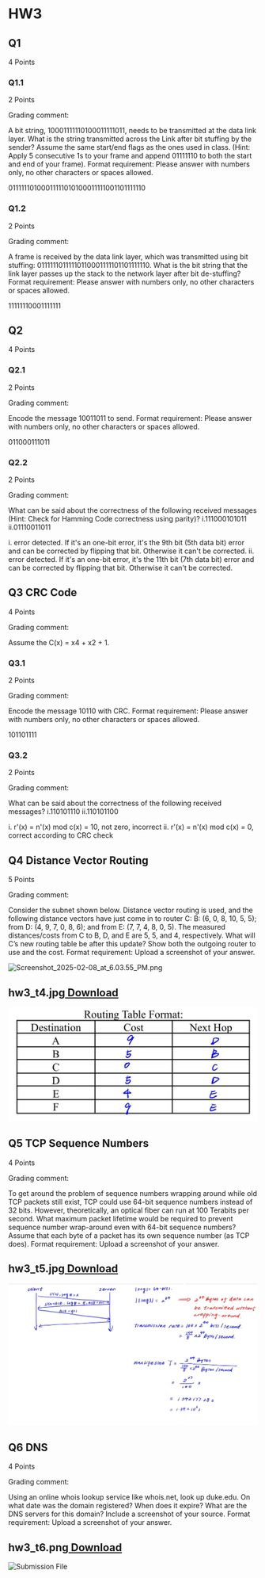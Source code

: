 # HW3

## Q1

4 Points

### Q1.1

2 Points

Grading comment:

A bit string, 10001111110100011111011, needs to be transmitted at the data link layer. What is the string transmitted across the Link after bit stuffing by the sender? Assume the same start/end flags as the ones used in class. (Hint: Apply 5 consecutive 1s to your frame and append 01111110 to both the start and end of your frame).  Format requirement: Please answer with numbers only, no other characters or spaces allowed.

01111110100011111010100011111001101111110

### Q1.2

2 Points

Grading comment:

A frame is received by the data link layer, which was transmitted using bit stuffing: 01111110111110110001111101101111110. What is the bit string that the link layer passes up the stack to the network layer after bit de-stuffing?  Format requirement: Please answer with numbers only, no other characters or spaces allowed.

11111110001111111

## Q2

4 Points

### Q2.1

2 Points

Grading comment:

Encode the message 10011011 to send. Format requirement: Please answer with numbers only, no other characters or spaces allowed.

011000111011

### Q2.2

2 Points

Grading comment:

What can be said about the correctness of the following received messages (Hint: Check for Hamming Code correctness using parity)? i.111000101011 ii.01110011011

i. error detected. If it's an one-bit error, it's the 9th bit (5th data bit) error and can be corrected by flipping that bit. Otherwise it can't be corrected. ii. error detected. If it's an one-bit error, it's the 11th bit (7th data bit) error and can be corrected by flipping that bit. Otherwise it can't be corrected.

## Q3 CRC Code

4 Points

Grading comment:

Assume the C(x) = x4 + x2 + 1.

### Q3.1

2 Points

Grading comment:

Encode the message 10110 with CRC. Format requirement: Please answer with numbers only, no other characters or spaces allowed.

101101111

### Q3.2

2 Points

Grading comment:

What can be said about the correctness of the following received messages? i.110101110 ii.110101100

i. r'(x) = n'(x) mod c(x) = 10, not zero, incorrect ii. r'(x) = n'(x) mod c(x) = 0, correct according to CRC check

## Q4 Distance Vector Routing

5 Points

Grading comment:

Consider the subnet shown below. Distance vector routing is used, and the following distance vectors have just come in to router C: B: (6, 0, 8, 10, 5, 5); from D: (4, 9, 7, 0, 8, 6); and from E: (7, 7, 4, 8, 0, 5). The measured distances/costs from C to B, D, and E are 5, 5, and 4, respectively. What will C’s new routing table be after this update? Show both the outgoing router to use and the cost. Format requirement: Upload a screenshot of your answer.

![Screenshot_2025-02-08_at_6.03.55_PM.png](images/fa7379ab-2264-4214-ac29-7769bf868466)

##  hw3_t4.jpg[ Download](https://production-gradescope-uploads.s3-us-west-2.amazonaws.com/uploads/text_file/file/766131096/hw3_t4.jpg?X-Amz-Algorithm=AWS4-HMAC-SHA256&X-Amz-Credential=ASIAV45MPIOW4ZQMTBAZ%2F20250225%2Fus-west-2%2Fs3%2Faws4_request&X-Amz-Date=20250225T172449Z&X-Amz-Expires=10800&X-Amz-Security-Token=IQoJb3JpZ2luX2VjEBEaCXVzLXdlc3QtMiJHMEUCIQCO%2BQZdhnqVlZDR1bTpEtE%2Foy4y1Q%2FJ4thaq%2FeFYSphjQIgai3U49MAVseiFxhj2vDgcBp63rsKqHX8n%2BI7p0hYeY0qugUIShAAGgw0MDU2OTkyNDkwNjkiDKAOJvYKXsm%2FdCPfYCqXBdG35mz7Vz2Xm%2BmCNT4zfw0Unt5mQ0Ro9gX2t34AH0jPQxw4mg83AA3jw2MHtBPwWNuTFHHZeQBhFHtWw5dMLiydCYtSD4dQEUd1yCZcvgmP7RW5ycp9USkSKsP47Do0CerAzHXmSBT0SnLZFeUq0N1gBo8T2Y4%2Fra%2B2uvm1dbK22dCgJROhfZIpM%2FJ%2BIS7goV70ypTF2jJUcUKtpu50JvOPoET3W9cj2A5tx1Rb1kktclZwwIFUKErWjyNB%2Bs2%2F4UZdVmAdBT1bRINfyZgo8PBBwdnOsbULzYs6xRadNU4MfqY%2Byqsqstgz9vXRiSyfvRm%2BsAKTHZP5Q4wp2adw6s3LwLEwZKNkt29BcHJ2n3%2F%2F1Cx9w34PgV92egrqRDTvLSc5VCbR1OpgQc%2Fd5vdereVi%2BipNy5eppjvANPxrqj8%2BXrbC%2BoRtlLwPMNv9BlvZqvDG%2FIvVn92tEES7h9yVGAGRnHm8mX0aqRKn0UOJodXcVmybLXym7YLqz6GGAlQhMAns00FeN%2BlLbMDLMN9CZhIyVN2Lk5xsxgVs09DGzmzAUBrPEmtJdKEMHUpbH9HbewU%2FOn2nNXJOzyNHqykTuLzwz2IjSK8uEagCqMrVHPmmaTW7RBimOW0GrkyFUG5crJLztuHQ8bWMtosTNfSRjNeJ1xO5hiCTb2GQo293MH1RxI7yfLPW3hnzlLIWyzpqfxtwNDKyofynqrOoyehkQLGrMF2CfOXloEjQTilxfTbR8gtLwbLKUB5Ne8Q%2B7pADQuiXQR46lpnANQ%2BOpvP7eGEHNQTfsos%2FGw8ct6ZNI%2FEjfngGuyq1ekbuYCHY2XylhIawHKwj7skryjyVgG1O%2BG%2FoEBF%2F8%2FNlmqCmUey0kd9fp1TRphWujDC04%2Fe9BjqxAUhsE0IbWjaOJ%2B6jQf%2BQcnwF4JHsVtY7gtAEvqJVQBV2eOgekiG%2B0dZyy%2B0tfP0Dm%2FIgZ7Pafz2w3gwo0evrX%2BMjEEXc23rZg%2BiQjy3DnfnC0HArtnNmO6dEHsgwdamnw4uR3HXuwpw11ifj3Bd0Hx4QDiHIE3%2BE34FyY2rJSPLIxUH0%2FLBFCQJ5WGqSkEMVFHSqY37QG1%2BbIi8P8iNMQvJDGJ6xu7X0R8cmxIlFxYvAfw%3D%3D&X-Amz-SignedHeaders=host&X-Amz-Signature=95ceef41bd660bb1968d0f54a62fdcfa0fdcbc2bbe3702291f56938c87ec72d2)

![Submission File](images/hw3_t4.jpg)

## Q5 TCP Sequence Numbers

4 Points

Grading comment:

To get around the problem of sequence numbers wrapping around while old TCP packets still exist, TCP could use 64-bit sequence numbers instead of 32 bits.  However, theoretically, an optical fiber can run at 100 Terabits per second. What maximum packet lifetime would be required to prevent sequence number wrap-around even with 64-bit sequence numbers? Assume that each byte of a packet has its own sequence number (as TCP does). Format requirement: Upload a screenshot of your answer.

##  hw3_t5.jpg[ Download](https://production-gradescope-uploads.s3-us-west-2.amazonaws.com/uploads/text_file/file/766131085/hw3_t5.jpg?X-Amz-Algorithm=AWS4-HMAC-SHA256&X-Amz-Credential=ASIAV45MPIOWRBQMMG2P%2F20250225%2Fus-west-2%2Fs3%2Faws4_request&X-Amz-Date=20250225T172446Z&X-Amz-Expires=10800&X-Amz-Security-Token=IQoJb3JpZ2luX2VjEBAaCXVzLXdlc3QtMiJGMEQCIAnkOC2I3aILmm%2B5or0luV2hii9xfB%2FLwCnP3RkJ234JAiASUyH86LlJX%2FpKgHOd0IAQKckUqTyzujsWf0v4yHbS0Sq6BQhJEAAaDDQwNTY5OTI0OTA2OSIMMZxbGbz7ZOB8gWcxKpcFPGMSorR%2BWLtPCGjiK4rBNlI76C%2B5rRK6oLy29rSaFqasQBdQUcoX4CKGiMf5g8mzyuCrxJ8QLqzUyow2RUdLv%2FvZKuOz40Z%2BeuWybBeH53Z5H9onGaaTDsnfqRgOxfftFeWyTrJ3%2B2hu%2B45HHRd%2F87bl%2F0iD7BtO%2Fx1wVpcrS3SgUWXfLbLS56QokEWJYOz2p79nJs27EjE9nek%2Fh6rCUwsdhvh%2FmA7rAg209BJkpVmW4lPDcBDwU3iMShQo1hqQVm5tQEV2AK601xIEUb98sHyFzH1%2FkxLoRBxAt%2BDovnmJnky5MYrbt8NggGOw9uvm0qhsjGefTAXCjZ2s37OQ1%2F8ND5sJLgEMELGP%2BeCUWfcvAmR5hja%2FPInFLHfj%2BK3ylefYuL1AKVZEj4jlvmvdzRlB1zhUWN642JPf%2F587OU17rUie%2Bemz6jY0YzWH3qHVnATxl4j2buHrGFbScu6HbqdeNrTYzc3q2LmR7E17c31Z4cmyjjgWiRZFvqWrj1VG5mFbF%2BdhLGt5bOSPESfN0ix7NoggNkFUSwYTWl4HRrLmYb%2FWxaMLckwW3eWtKDghrS8mBw60Yz9jTkSQH0Zoh72SefFDtHFpP4TUJSLBNESVjZ%2FD%2Bwj8xdnSxaTNVlCQgFuPACdOrwiq3YCJgBwhwmwNfCSebK7d%2FFYy97SFMzrq8vP0I8%2Bo6WlNScOiBibPL1rBvB%2BBzqOAPb0xy5dM9KpsznDnB%2FouQxiaxMJqcx0A2F3OUcwj%2FPkER4IBUzHlatdqsNHeJ0o3VcswpsXzccQjovdK%2FIN6WK9jtBThfI2ExyY5a%2BGAXMK0%2F4cLRE%2BalZ2K%2FJjqs%2BrLabYcz7rwsq%2BxI8r1rjX9%2BenVUkmc60bDn0wvg3HzMIDN970GOrIByfVkb1YhdxELdI9R57Z2%2F4JKMvID5jwFiK%2B4M5FEXKgPrEMetDVNxVZK7xuk7dEEIfZGB%2FT8EMGcRR72Kyc%2F7NicCO3HVnS5wh0pbZkeOsIj5VF6T0oUadtdLxNPkJ3Jssq3HMPSqGbOZq9lLEgMDFNsVZndZHNqZ53Gx6Gw3meEVkYCjV2lMPlHZfjnjmNEmuLqYuEuRXN2xRKh9m%2BT%2F52j9hoIEe9SNqJDHgAsUufixg%3D%3D&X-Amz-SignedHeaders=host&X-Amz-Signature=fccfa59035dc1c7d12ea77839767a48f3d7604a59143f7887e4cd4b2c5dfb668)

![Submission File](images/hw3_t5.jpg)

## Q6 DNS

4 Points

Grading comment:

Using an online whois lookup service like whois.net, look up duke.edu. On what date was the domain registered? When does it expire? What are the DNS servers for this domain? Include a screenshot of your source. Format requirement: Upload a screenshot of your answer.

##  hw3_t6.png[ Download](https://production-gradescope-uploads.s3-us-west-2.amazonaws.com/uploads/text_file/file/766132123/hw3_t6.png?X-Amz-Algorithm=AWS4-HMAC-SHA256&X-Amz-Credential=ASIAV45MPIOW6WR7DDDL%2F20250225%2Fus-west-2%2Fs3%2Faws4_request&X-Amz-Date=20250225T172801Z&X-Amz-Expires=10800&X-Amz-Security-Token=IQoJb3JpZ2luX2VjEBAaCXVzLXdlc3QtMiJIMEYCIQDrz2P8YZKC4KOr8fBa%2Bb3YF42NS4rn%2BIClXr6sJQaHIwIhAMzTYpR0IMMrbaO3D5pOkB4%2Flcm1OHT2Enbl7SRM0Yr4KroFCEkQABoMNDA1Njk5MjQ5MDY5IgwJRbQHy3dLKf0mjUMqlwU9GM1VEi0Ih7IqU%2F6%2BCD0XJhjc3EfuL9VESRdZ3PA%2FOJw%2BNnS%2FbrhAMhQ%2B%2FZ%2BI5kQ%2FKtCSdykEeJogQU7C7G%2FULSGW0vpuS2Gq5rKa0LqvanLGsAPwbjCppZRhqjE%2FPQ9sslrWlAS1WjehldoRgeuQkeli7iDP1edMq2bHXBZ8fjf8NWH9XFGHV7%2BQcLX0ijtN1CNfENBaxRcBL7ZiOcRr1DJGqsEIsJG%2FMn3WcQfkKRQhweNsjftrrqceqLY%2FLiJGKPky3RJ08%2FhZD1TjeYsVJdKGTUnigz9o3WQz%2B29n9GpCakT0GsBW6M6BYQfszVa37YMg5dunEEDG0Q6KtpU0FGtrCa2a5gb3dZVkvMlTY2Fd0NoH7nyjfPkRBUt4AWcp%2FxH%2F6i0RqITQkYHepBDLqaMTQRuN737qpt7Ba%2BOqADLMsoeX0CY2GH3CCvK%2FvrXejBALAR5K7GNGQuHxItoZkgBc1txFKxV05WQXQL0YR2ogKn7nTd8xKidqPP%2BUBmKUVKtDkNqZ58DmCGurWzoIRuriqKQPfRTX8BACGGQUtGQaRwca0ZZO1SdiDIl3J%2FCJb29F9%2BhhRwwz6CpFwOVcA2ETqjTPx8yw36mTS6p67moX%2FoEbG%2F0RtOyR63PkgYOnnIDlcnYjCXQaBLI306LH3hdZtkdYeGguD%2BJ5tV9XTNqbYzb7I9SLP5e6xFrUPD6Trrto5c4PBml4PC5MRd59uGMTIELxDMK7Cy%2BhEOe6JE9xms7VV51qcZh9357MP0QtCSARlWaF81h2tJyGFZ045Tj5f1JOD9mjCLmbxEtrowWfTxI4DRjTKgg%2FjAJYxP5Jq9tLAv76hqrZR%2F0IUxTjrEwadmkmLbljadp2jkOX2Q%2FMw4sRbXcwy8z3vQY6sAGveafLgt5BOkz8TADaW08A9C9XV0D0evWx6eSuio%2B1I9Av6H5iAkpJz4Vva0WzzB14FS8zp%2BZr5Aiwnkte5m2s6dMnJA%2F15KBYR%2BoP78E6OFjvjoyCT0MRXxdYFY4G5335MN55c6rZ9LmdI1sb7uo7VzuKHAkyiTpiHZxB9syLtWkd0vZUKJa%2BjTP0XQqcsHt52D%2FJqmjAxqX4gS5CzNs3oZo8qCuSOXg683Ysntg59A%3D%3D&X-Amz-SignedHeaders=host&X-Amz-Signature=bd6f9deeb8a5fdf090224f69dacbe6881782287efdee6fbad1f0952657233f86)

![Submission File](https://production-gradescope-uploads.s3-us-west-2.amazonaws.com/uploads/text_file/file/766132123/hw3_t6.png?X-Amz-Algorithm=AWS4-HMAC-SHA256&X-Amz-Credential=ASIAV45MPIOW6WR7DDDL%2F20250225%2Fus-west-2%2Fs3%2Faws4_request&X-Amz-Date=20250225T172801Z&X-Amz-Expires=10800&X-Amz-Security-Token=IQoJb3JpZ2luX2VjEBAaCXVzLXdlc3QtMiJIMEYCIQDrz2P8YZKC4KOr8fBa%2Bb3YF42NS4rn%2BIClXr6sJQaHIwIhAMzTYpR0IMMrbaO3D5pOkB4%2Flcm1OHT2Enbl7SRM0Yr4KroFCEkQABoMNDA1Njk5MjQ5MDY5IgwJRbQHy3dLKf0mjUMqlwU9GM1VEi0Ih7IqU%2F6%2BCD0XJhjc3EfuL9VESRdZ3PA%2FOJw%2BNnS%2FbrhAMhQ%2B%2FZ%2BI5kQ%2FKtCSdykEeJogQU7C7G%2FULSGW0vpuS2Gq5rKa0LqvanLGsAPwbjCppZRhqjE%2FPQ9sslrWlAS1WjehldoRgeuQkeli7iDP1edMq2bHXBZ8fjf8NWH9XFGHV7%2BQcLX0ijtN1CNfENBaxRcBL7ZiOcRr1DJGqsEIsJG%2FMn3WcQfkKRQhweNsjftrrqceqLY%2FLiJGKPky3RJ08%2FhZD1TjeYsVJdKGTUnigz9o3WQz%2B29n9GpCakT0GsBW6M6BYQfszVa37YMg5dunEEDG0Q6KtpU0FGtrCa2a5gb3dZVkvMlTY2Fd0NoH7nyjfPkRBUt4AWcp%2FxH%2F6i0RqITQkYHepBDLqaMTQRuN737qpt7Ba%2BOqADLMsoeX0CY2GH3CCvK%2FvrXejBALAR5K7GNGQuHxItoZkgBc1txFKxV05WQXQL0YR2ogKn7nTd8xKidqPP%2BUBmKUVKtDkNqZ58DmCGurWzoIRuriqKQPfRTX8BACGGQUtGQaRwca0ZZO1SdiDIl3J%2FCJb29F9%2BhhRwwz6CpFwOVcA2ETqjTPx8yw36mTS6p67moX%2FoEbG%2F0RtOyR63PkgYOnnIDlcnYjCXQaBLI306LH3hdZtkdYeGguD%2BJ5tV9XTNqbYzb7I9SLP5e6xFrUPD6Trrto5c4PBml4PC5MRd59uGMTIELxDMK7Cy%2BhEOe6JE9xms7VV51qcZh9357MP0QtCSARlWaF81h2tJyGFZ045Tj5f1JOD9mjCLmbxEtrowWfTxI4DRjTKgg%2FjAJYxP5Jq9tLAv76hqrZR%2F0IUxTjrEwadmkmLbljadp2jkOX2Q%2FMw4sRbXcwy8z3vQY6sAGveafLgt5BOkz8TADaW08A9C9XV0D0evWx6eSuio%2B1I9Av6H5iAkpJz4Vva0WzzB14FS8zp%2BZr5Aiwnkte5m2s6dMnJA%2F15KBYR%2BoP78E6OFjvjoyCT0MRXxdYFY4G5335MN55c6rZ9LmdI1sb7uo7VzuKHAkyiTpiHZxB9syLtWkd0vZUKJa%2BjTP0XQqcsHt52D%2FJqmjAxqX4gS5CzNs3oZo8qCuSOXg683Ysntg59A%3D%3D&X-Amz-SignedHeaders=host&X-Amz-Signature=bd6f9deeb8a5fdf090224f69dacbe6881782287efdee6fbad1f0952657233f86)